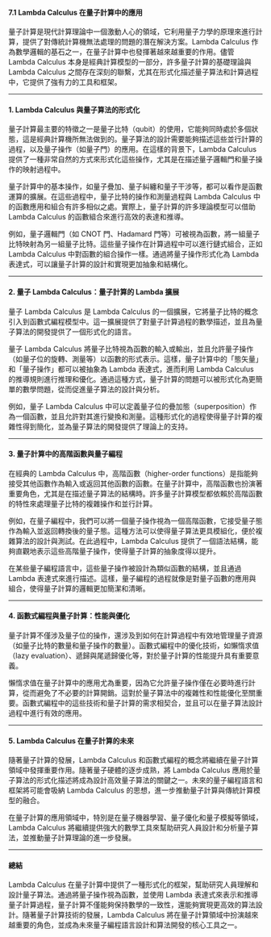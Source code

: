 #### **7.1 Lambda Calculus 在量子計算中的應用**

量子計算是現代計算理論中一個激動人心的領域，它利用量子力學的原理來進行計算，提供了對傳統計算機無法處理的問題的潛在解決方案。Lambda Calculus 作為數學邏輯的基石之一，在量子計算中也發揮著越來越重要的作用。儘管 Lambda Calculus 本身是經典計算模型的一部分，許多量子計算的基礎理論與 Lambda Calculus 之間存在深刻的聯繫，尤其在形式化描述量子算法和計算過程中，它提供了強有力的工具和框架。

---

#### **1. Lambda Calculus 與量子算法的形式化**

量子計算最主要的特徵之一是量子比特（qubit）的使用，它能夠同時處於多個狀態，這是經典計算機所無法做到的。量子算法的設計需要能夠描述這些並行計算的過程，以及量子操作（如量子門）的應用。在這樣的背景下，Lambda Calculus 提供了一種非常自然的方式來形式化這些操作，尤其是在描述量子邏輯門和量子操作的映射過程中。

量子計算中的基本操作，如量子疊加、量子糾纏和量子干涉等，都可以看作是函數運算的擴展。在這些過程中，量子比特的操作和測量過程與 Lambda Calculus 中的函數應用和組合有許多相似之處。實際上，量子計算的許多理論模型可以借助 Lambda Calculus 的函數組合來進行高效的表達和推導。

例如，量子邏輯門（如 CNOT 門、Hadamard 門等）可被視為函數，將一組量子比特映射為另一組量子比特。這些量子操作在計算過程中可以進行鏈式組合，正如 Lambda Calculus 中對函數的組合操作一樣。通過將量子操作形式化為 Lambda 表達式，可以讓量子計算的設計和實現更加抽象和結構化。

---

#### **2. 量子 Lambda Calculus：量子計算的 Lambda 擴展**

量子 Lambda Calculus 是 Lambda Calculus 的一個擴展，它將量子比特的概念引入到函數式編程模型中。這一擴展提供了對量子計算過程的數學描述，並且為量子算法的開發提供了一個形式化的語言。

量子 Lambda Calculus 將量子比特視為函數的輸入或輸出，並且允許量子操作（如量子位的旋轉、測量等）以函數的形式表示。這樣，量子計算中的「態矢量」和「量子操作」都可以被抽象為 Lambda 表達式，進而利用 Lambda Calculus 的推導規則進行推理和優化。通過這種方式，量子計算的問題可以被形式化為更簡單的數學問題，從而促進量子算法的設計與分析。

例如，量子 Lambda Calculus 中可以定義量子位的疊加態（superposition）作為一個函數，並且允許對其進行變換和測量。這種形式化的過程使得量子計算的複雜性得到簡化，並為量子算法的開發提供了理論上的支持。

---

#### **3. 量子計算中的高階函數與量子編程**

在經典的 Lambda Calculus 中，高階函數（higher-order functions）是指能夠接受其他函數作為輸入或返回其他函數的函數。在量子計算中，高階函數也扮演著重要角色，尤其是在描述量子算法的結構時。許多量子計算模型都依賴於高階函數的特性來處理量子比特的複雜操作和並行計算。

例如，在量子編程中，我們可以將一個量子操作視為一個高階函數，它接受量子態作為輸入並返回轉換後的量子態。這種方法可以使得量子算法更具模組化，便於複雜算法的設計與測試。在此過程中，Lambda Calculus 提供了一個語法結構，能夠直觀地表示這些高階量子操作，使得量子計算的抽象度得以提升。

在某些量子編程語言中，這些量子操作被設計為類似函數的結構，並且通過 Lambda 表達式來進行描述。這樣，量子編程的過程就像是對量子函數的應用與組合，使得量子計算的邏輯更加簡潔和清晰。

---

#### **4. 函數式編程與量子計算：性能與優化**

量子計算不僅涉及量子位的操作，還涉及到如何在計算過程中有效地管理量子資源（如量子比特的數量和量子操作的數量）。函數式編程中的優化技術，如懶惰求值（lazy evaluation）、遞歸與尾遞歸優化等，對於量子計算的性能提升具有重要意義。

懶惰求值在量子計算中的應用尤為重要，因為它允許量子操作僅在必要時進行計算，從而避免了不必要的計算開銷。這對於量子算法中的複雜性和性能優化至關重要。函數式編程中的這些技術和量子計算的需求相契合，並且可以在量子算法設計過程中進行有效的應用。

---

#### **5. Lambda Calculus 在量子計算的未來**

隨著量子計算的發展，Lambda Calculus 和函數式編程的概念將繼續在量子計算領域中發揮重要作用。隨著量子硬體的逐步成熟，將 Lambda Calculus 應用於量子算法的形式化描述將成為設計高效量子算法的關鍵之一。未來的量子編程語言和框架將可能會吸納 Lambda Calculus 的思想，進一步推動量子計算與傳統計算模型的融合。

在量子計算的應用領域中，特別是在量子機器學習、量子優化和量子模擬等領域，Lambda Calculus 將繼續提供強大的數學工具來幫助研究人員設計和分析量子算法，並推動量子計算理論的進一步發展。

---

#### **總結**

Lambda Calculus 在量子計算中提供了一種形式化的框架，幫助研究人員理解和設計量子算法。通過將量子操作視為函數，並使用 Lambda 表達式來表示和推導量子計算過程，量子計算不僅能夠保持數學的一致性，還能夠實現更高效的算法設計。隨著量子計算技術的發展，Lambda Calculus 將在量子計算領域中扮演越來越重要的角色，並成為未來量子編程語言設計和算法開發的核心工具之一。